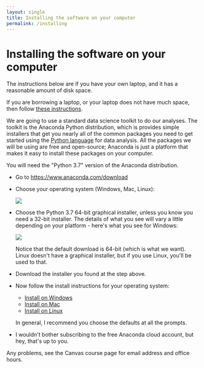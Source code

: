 ```yaml
---
layout: single
title: Installing the software on your computer
permalink: /installing
---
```


# Installing the software on your computer

The instructions below are if you have your own laptop, and it has a
reasonable amount of disk space.

If you are borrowing a laptop, or your laptop does not have much space, then
follow [these instructions](slim_setup).

We are going to use a standard data science toolkit to do our analyses.  The
toolkit is the Anaconda Python distribution, which is provides simple
installers that get you nearly all of the common packages you need to get
started using the [Python language](https://www.python.org) for data analysis.
All the packages we will be using are free and open-source; Anaconda is just a
platform that makes it easy to install these packages on your computer.

You will need the "Python 3.7" version of the Anaconda distribution.

* Go to <https://www.anaconda.com/download>
* Choose your operating system (Windows, Mac, Linux):

  ![](images/anaconda_platforms.png)

* Choose the Python 3.7 64-bit graphical installer, unless you know you need
  a 32-bit installer.  The details of what you see will vary a little depending
  on your platform - here's what you see for Windows:

  ![](images/anaconda_python37.png)

  Notice that the default download is 64-bit (which is what we want).  Linux
  doesn't have a graphical installer, but if you use Linux, you'll be used to
  that.

* Download the installer you found at the step above.

* Now follow the install instructions for your operating system:

  *   [Install on Windows](https://docs.anaconda.com/anaconda/install/windows)
  *   [Install on Mac](https://docs.anaconda.com/anaconda/install/mac-os#macos-graphical-install)
  *   [Install on Linux](https://docs.anaconda.com/anaconda/install/linux)

  In general, I recommend you choose the defaults at all the prompts.

*   I wouldn't bother subscribing to the free Anaconda cloud account, but hey,
    that's up to you.

Any problems, see the Canvas course page for email address and office hours.
